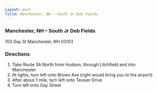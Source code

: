 ```yaml
---
Layout: post
Title: Manchester, NH – South Jr Deb Fields
---
```

###  Manchester, NH – South Jr Deb Fields
103 Gay St Manchester, NH 03103

### Directions
1. Take Route 3A North from Hudson, through Litchfield and into Manchester
2. At lights, turn left onto Brown Ave (right would bring you to the airport)
3. After about 1 mile, turn left onto Tessier Drive
4. Turn left onto Gay Street
